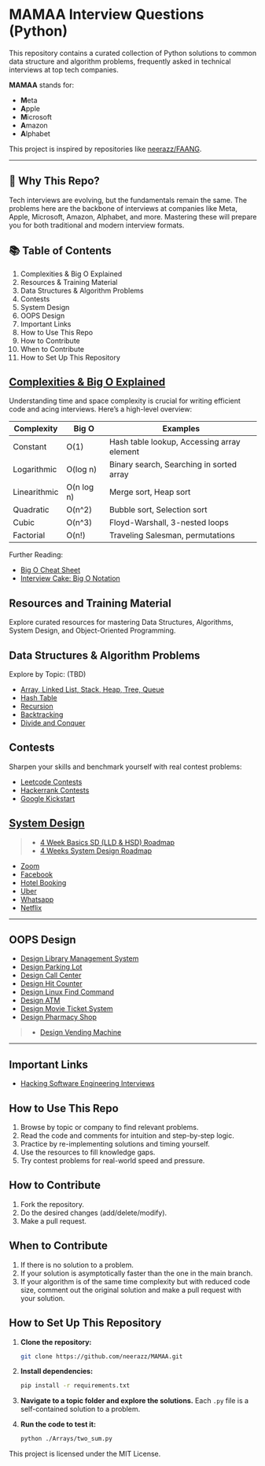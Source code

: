 # MAMAA Interview Questions (Python)

This repository contains a curated collection of Python solutions to common data structure and algorithm problems, frequently asked in technical interviews at top tech companies.

**MAMAA** stands for:

*   **M**eta
*   **A**pple
*   **M**icrosoft
*   **A**mazon
*   **A**lphabet

This project is inspired by repositories like [neerazz/FAANG](https://github.com/neerazz/FAANG).

---

## 🚀 Why This Repo?

Tech interviews are evolving, but the fundamentals remain the same. The problems here are the backbone of interviews at companies like Meta, Apple, Microsoft, Amazon, Alphabet, and more. Mastering these will prepare you for both traditional and modern interview formats.

## 📚 Table of Contents

1. Complexities & Big O Explained
2. Resources & Training Material
3. Data Structures & Algorithm Problems
4. Contests
5. System Design
6. OOPS Design
7. Important Links
8. How to Use This Repo
9. How to Contribute
10. When to Contribute
11. How to Set Up This Repository

## [Complexities & Big O Explained](https://www.bigocheatsheet.com/)

Understanding time and space complexity is crucial for writing efficient code and acing interviews. Here’s a high-level overview:

| Complexity   | Big O      | Examples                                   |
|--------------|------------|--------------------------------------------|
| Constant     | O(1)       | Hash table lookup, Accessing array element |
| Logarithmic  | O(log n)   | Binary search, Searching in sorted array   |
| Linearithmic | O(n log n) | Merge sort, Heap sort                      |
| Quadratic    | O(n^2)     | Bubble sort, Selection sort                |
| Cubic        | O(n^3)     | Floyd-Warshall, 3-nested loops             |
| Factorial    | O(n!)      | Traveling Salesman, permutations           |

Further Reading:

- [Big O Cheat Sheet](https://www.bigocheatsheet.com/)
- [Interview Cake: Big O Notation](https://www.interviewcake.com/article/python/big-o-notation-time-and-space-complexity)

## Resources and Training Material

Explore curated resources for mastering Data Structures, Algorithms, System Design, and Object-Oriented Programming.

## Data Structures & Algorithm Problems

Explore by Topic: (TBD)

- [Array, Linked List, Stack, Heap, Tree, Queue](./Arrays)
- [Hash Table](./Hash_Tables)
- [Recursion](./Recursion_and_Backtracking)
- [Backtracking](./Recursion_and_Backtracking)
- [Divide and Conquer](./Dynamic_Programming)

## Contests

Sharpen your skills and benchmark yourself with real contest problems:

- [Leetcode Contests](https://leetcode.com/contest/)
- [Hackerrank Contests](https://www.hackerrank.com/contests)
- [Google Kickstart](https://codingcompetitions.withgoogle.com/kickstart)

## [System Design](https://github.com/neerazz/faang-system-design/blob/master/README.md)

> - [4 Week Basics SD (LLD & HSD) Roadmap](https://github.com/neerazz/faang-system-design/blob/master/4%20Weeks%20basics%20SD.md)
> - [4 Weeks System Design Roadmap](https://github.com/neerazz/faang-system-design/blob/master/4%20week%20system%20design%20plan.md)

- [Zoom](https://github.com/neerazz/faang-system-design/blob/master/Resources/architecture-diagrams/Zoom%20System%20Design.png)
- [Facebook](https://github.com/neerazz/faang-system-design/blob/master/Resources/architecture-diagrams/Facebook%20System%20Design.png)
- [Hotel Booking](https://github.com/neerazz/faang-system-design/blob/master/Resources/architecture-diagrams/Hoel%20Booking%20System.png)
- [Uber](https://github.com/neerazz/faang-system-design/blob/master/Resources/architecture-diagrams/Uber%20System%20Design.png)
- [Whatsapp](https://github.com/neerazz/faang-system-design/blob/master/Resources/architecture-diagrams/Whatsapp%20System%20design.png)
- [Netflix](https://github.com/neerazz/faang-system-design/blob/master/Resources/architecture-diagrams/Video%20Streaming%20Platform.png)

---


## OOPS Design

- [Design Library Management System](https://github.com/neerazz/faang-system-design/tree/master/oops/designs/libraryManagment)
- [Design Parking Lot](https://github.com/neerazz/faang-system-design/blob/master/oops/designs/parkinglot)
- [Design Call Center](https://github.com/neerazz/faang-system-design/blob/master/oops/designs/callCenter/CallCenter.java)
- [Design Hit Counter](https://github.com/neerazz/faang-system-design/blob/master/oops/designs/DesignHitCounter.java)
- [Design Linux Find Command](https://github.com/neerazz/faang-system-design/blob/master/oops/designs/LinuxFindFilter.java)
- [Design ATM](https://github.com/neerazz/faang-system-design/tree/master/oops/designs/atm)
- [Design Movie Ticket System](https://github.com/neerazz/faang-system-design/tree/master/oops/designs/movieTicketSystem)
- [Design Pharmacy Shop](https://github.com/neerazz/faang-system-design/tree/master/oops/designs/pharmacyshop)

> - [Design Vending Machine](https://leetcode.com/discuss/interview-question/982302/FANNG-question-OOP-please-post-your-solutions-to-this)

---

## Important Links

- [Hacking Software Engineering Interviews](https://github.com/neerazz/FAANG/blob/master/ImportantLinks.md#hacking-software-engineering-interviews)

## How to Use This Repo

1. Browse by topic or company to find relevant problems.
2. Read the code and comments for intuition and step-by-step logic.
3. Practice by re-implementing solutions and timing yourself.
4. Use the resources to fill knowledge gaps.
5. Try contest problems for real-world speed and pressure.

## How to Contribute

1. Fork the repository.
2. Do the desired changes (add/delete/modify).
3. Make a pull request.

## When to Contribute

1. If there is no solution to a problem.
2. If your solution is asymptotically faster than the one in the main branch.
3. If your algorithm is of the same time complexity but with reduced code size, comment out the original solution and make a pull request with your solution.

## How to Set Up This Repository

1. **Clone the repository:**
    ```bash
    git clone https://github.com/neerazz/MAMAA.git
    ```

2. **Install dependencies:**
    ```bash
    pip install -r requirements.txt
    ```

3. **Navigate to a topic folder and explore the solutions.** Each `.py` file is a self-contained solution to a problem.

4. **Run the code to test it:**
    ```bash
    python ./Arrays/two_sum.py
    ```

This project is licensed under the MIT License.